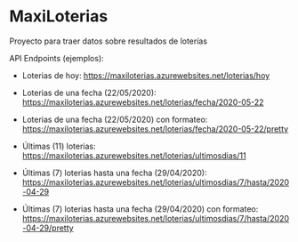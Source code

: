 # MaxiLoterias

Proyecto para traer datos sobre resultados de loterías

API Endpoints (ejemplos):

* Loterias de hoy: https://maxiloterias.azurewebsites.net/loterias/hoy

* Loterias de una fecha (22/05/2020): https://maxiloterias.azurewebsites.net/loterias/fecha/2020-05-22

* Loterias de una fecha (22/05/2020) con formateo: https://maxiloterias.azurewebsites.net/loterias/fecha/2020-05-22/pretty

* Últimas (11) loterias: https://maxiloterias.azurewebsites.net/loterias/ultimosdias/11

* Últimas (7) loterias hasta una fecha (29/04/2020): https://maxiloterias.azurewebsites.net/loterias/ultimosdias/7/hasta/2020-04-29

* Últimas (7) loterias hasta una fecha (29/04/2020) con formateo: https://maxiloterias.azurewebsites.net/loterias/ultimosdias/7/hasta/2020-04-29/pretty
  
  
